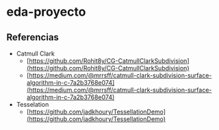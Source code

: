 # eda-proyecto


## Referencias

* Catmull Clark
  * [https://github.com/Rohit8y/CG-CatmullClarkSubdivision](https://github.com/Rohit8y/CG-CatmullClarkSubdivision)
  * [https://medium.com/@mrrsff/catmull-clark-subdivision-surface-algorithm-in-c-7a2b3768e074](https://medium.com/@mrrsff/catmull-clark-subdivision-surface-algorithm-in-c-7a2b3768e074)
* Tesselation
  * [https://github.com/jadkhoury/TessellationDemo](https://github.com/jadkhoury/TessellationDemo)
